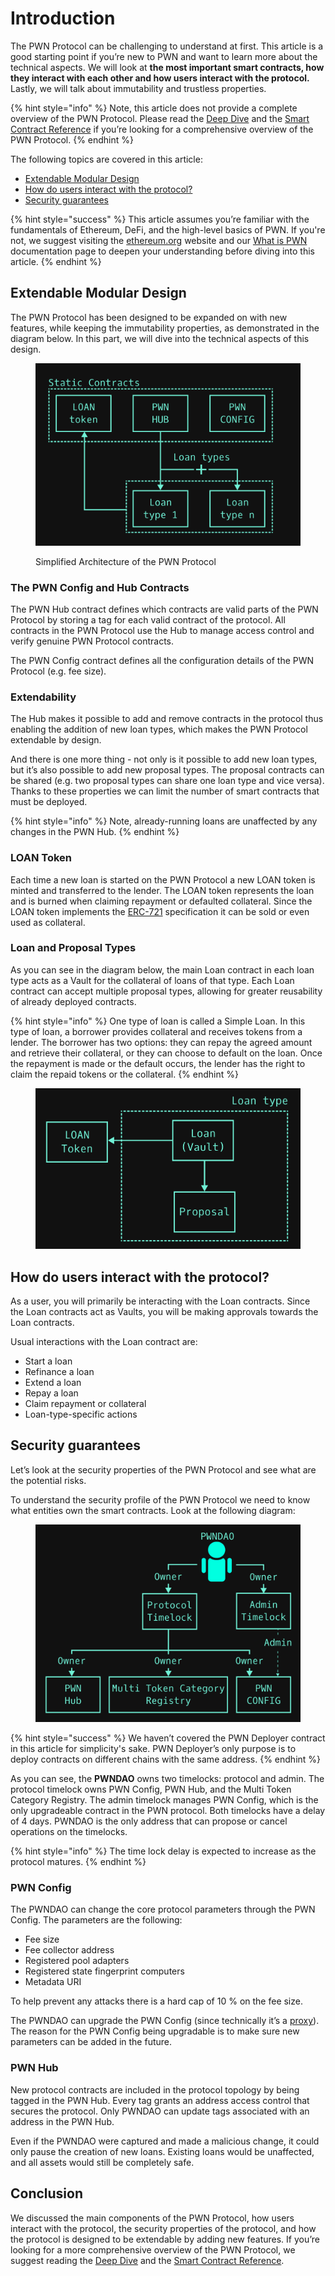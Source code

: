 # Introduction

The PWN Protocol can be challenging to understand at first. This article is a good starting point if you’re new to PWN and want to learn more about the technical aspects. We will look at **the most important smart contracts, how they interact with each other and how users interact with the protocol.** Lastly, we will talk about immutability and trustless properties.&#x20;

{% hint style="info" %}
Note, this article does not provide a complete overview of the PWN Protocol. Please read the [Deep Dive](deep-dive.md) and the [Smart Contract Reference](smart-contract-reference/) if you’re looking for a comprehensive overview of the PWN Protocol.
{% endhint %}

The following topics are covered in this article:

* [Extendable Modular Design](introduction.md#extendable-modular-design)
* [How do users interact with the protocol?](introduction.md#how-do-users-interact-with-the-protocol)
* [Security guarantees](introduction.md#security-guarantees)

{% hint style="success" %}
This article assumes you’re familiar with the fundamentals of Ethereum, DeFi, and the high-level basics of PWN. If you're not, we suggest visiting the [ethereum.org](http://ethereum.org) website and our [What is PWN](https://docs.pwn.xyz/) documentation page to deepen your understanding before diving into this article.
{% endhint %}

## Extendable Modular Design

The PWN Protocol has been designed to be expanded on with new features, while keeping the immutability properties, as demonstrated in the diagram below. In this part, we will dive into the technical aspects of this design.

<figure><img src="../../.gitbook/assets/Diagram V1 simple (1).png" alt=""><figcaption><p>Simplified Architecture of the PWN Protocol</p></figcaption></figure>

### The PWN Config and Hub Contracts

The PWN Hub contract defines which contracts are valid parts of the PWN Protocol by storing a tag for each valid contract of the protocol. All contracts in the PWN Protocol use the Hub to manage access control and verify genuine PWN Protocol contracts.&#x20;

The PWN Config contract defines all the configuration details of the PWN Protocol (e.g. fee size).

### Extendability

The Hub makes it possible to add and remove contracts in the protocol thus enabling the addition of new loan types, which makes the PWN Protocol extendable by design.&#x20;

And there is one more thing - not only is it possible to add new loan types, but it’s also possible to add new proposal types. The proposal contracts can be shared (e.g. two proposal types can share one loan type and vice versa). Thanks to these properties we can limit the number of smart contracts that must be deployed.

{% hint style="info" %}
Note, already-running loans are unaffected by any changes in the PWN Hub.
{% endhint %}

### LOAN Token

Each time a new loan is started on the PWN Protocol a new LOAN token is minted and transferred to the lender. The LOAN token represents the loan and is burned when claiming repayment or defaulted collateral. Since the LOAN token implements the [ERC-721](https://ethereum.org/en/developers/docs/standards/tokens/erc-721/) specification it can be sold or even used as collateral.

### Loan and Proposal Types

As you can see in the diagram below, the main Loan contract in each loan type acts as a Vault for the collateral of loans of that type. Each Loan contract can accept multiple proposal types, allowing for greater reusability of already deployed contracts.

{% hint style="info" %}
One type of loan is called a Simple Loan. In this type of loan, a borrower provides collateral and receives tokens from a lender. The borrower has two options: they can repay the agreed amount and retrieve their collateral, or they can choose to default on the loan. Once the repayment is made or the default occurs, the lender has the right to claim the repaid tokens or the collateral.
{% endhint %}

<figure><img src="../../.gitbook/assets/Loan type (1).png" alt=""><figcaption></figcaption></figure>

## How do users interact with the protocol?

As a user, you will primarily be interacting with the Loan contracts. Since the Loan contracts act as Vaults, you will be making approvals towards the Loan contracts.&#x20;

Usual interactions with the Loan contract are:

* Start a loan
* Refinance a loan
* Extend a loan
* Repay a loan
* Claim repayment or collateral
* Loan-type-specific actions

## Security guarantees

Let’s look at the security properties of the PWN Protocol and see what are the potential risks.

To understand the security profile of the PWN Protocol we need to know what entities own the smart contracts. Look at the following diagram:



<figure><img src="../../.gitbook/assets/Ownership diagram (3).png" alt=""><figcaption></figcaption></figure>

{% hint style="success" %}
We haven’t covered the PWN Deployer contract in this article for simplicity's sake. PWN Deployer’s only purpose is to deploy contracts on different chains with the same address.
{% endhint %}

As you can see, the **PWNDAO** owns two timelocks: protocol and admin. The protocol timelock owns PWN Config, PWN Hub, and the Multi Token Category Registry. The admin timelock manages PWN Config, which is the only upgradeable contract in the PWN protocol. Both timelocks have a delay of 4 days. PWNDAO is the only address that can propose or cancel operations on the timelocks.

{% hint style="info" %}
The time lock delay is expected to increase as the protocol matures.&#x20;
{% endhint %}

### PWN Config

The PWNDAO can change the core protocol parameters through the PWN Config. The parameters are the following:

* Fee size
* Fee collector address
* Registered pool adapters
* Registered state fingerprint computers
* Metadata URI

To help prevent any attacks there is a hard cap of 10 % on the fee size.

The PWNDAO can upgrade the PWN Config (since technically it’s a [proxy](https://docs.openzeppelin.com/contracts/4.x/api/proxy#transparent\_proxy)). The reason for the PWN Config being upgradable is to make sure new parameters can be added in the future.

### PWN Hub

New protocol contracts are included in the protocol topology by being tagged in the PWN Hub. Every tag grants an address access control that secures the protocol. Only PWNDAO can update tags associated with an address in the PWN Hub.

Even if the PWNDAO were captured and made a malicious change, it could only pause the creation of new loans. Existing loans would be unaffected, and all assets would still be completely safe.

## Conclusion

We discussed the main components of the PWN Protocol, how users interact with the protocol, the security properties of the protocol, and how the protocol is designed to be extendable by adding new features. If you’re looking for a more comprehensive overview of the PWN Protocol, we suggest reading the [Deep Dive](deep-dive.md) and the [Smart Contract Reference](smart-contract-reference/).
